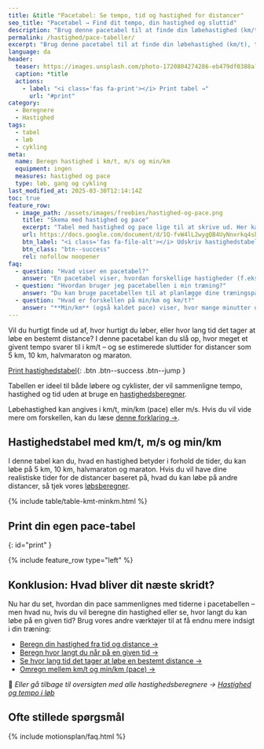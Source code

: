 ```yaml
---
title: &title "Pacetabel: Se tempo, tid og hastighed for distancer"
seo_title: "Pacetabel → Find dit tempo, din hastighed og sluttid"
description: "Brug denne pacetabel til at finde din løbehastighed (km/t), tempo (min/km) og estimeret tid for distancer fra 1 km til maraton."
permalink: /hastighed/pace-tabeller/
excerpt: "Brug denne pacetabel til at finde din løbehastighed (km/t), tempo (min/km) og estimeret tid for distancer fra 1 km til maraton."
language: da
header:
  teaser: https://images.unsplash.com/photo-1720804274286-eb479df0388a?ixlib=rb-4.0.3&ixid=M3wxMjA3fDB8MHxwaG90by1wYWdlfHx8fGVufDB8fHx8fA%3D%3D&auto=format&fit=crop&h=300&w=400&q=10
  caption: *title
  actions:
    - label: "<i class='fas fa-print'></i> Print tabel →"
      url: "#print"
category:
  - Beregnere
  - Hastighed
tags:
  - tabel
  - løb
  - cykling
meta:
  name: Beregn hastighed i km/t, m/s og min/km
  equipment: ingen
  measures: hastighed og pace
  type: løb, gang og cykling
last_modified_at: 2025-03-30T12:14:14Z
toc: true
feature_row:
  - image_path: /assets/images/freebies/hastighed-og-pace.png
    title: "Skema med hastighed og pace"
    excerpt: "Tabel med hastighed og pace lige til at skrive ud. Her kan du hurtigt se, hvad en hastighed i km/t eller m/s svarer til i dit pace i min/km."
    url: https://docs.google.com/document/d/1Q-fvW4lL2wygQB4UyNnxrkq4sknXczDUSF7tw8hV-do/copy?usp=sharing
    btn_label: "<i class='fas fa-file-alt'></i> Udskriv hastighedstabel"
    btn_class: "btn--success"
    rel: nofollow noopener
faq:
  - question: "Hvad viser en pacetabel?"
    answer: "En pacetabel viser, hvordan forskellige hastigheder (f.eks. i km/t eller min/km) svarer til forventede sluttider på distancer som 5 km, 10 km, halvmaraton og maraton. Det er en nem måde at finde ud af, hvilket tempo du skal løbe i for at nå en bestemt tid."
  - question: "Hvordan bruger jeg pacetabellen i min træning?"
    answer: "Du kan bruge pacetabellen til at planlægge dine træningspas. Hvis du fx har et mål om at løbe 10 km på under 50 minutter, kan du slå op, hvilket tempo det svarer til – og træne efter det. Det samme gælder for lange, langsomme ture eller intervaller."
  - question: "Hvad er forskellen på min/km og km/t?"
    answer: "**Min/km** (også kaldet pace) viser, hvor mange minutter du bruger pr. kilometer – det er det mest brugte blandt løbere. **Km/t** angiver, hvor mange kilometer du løber i timen og bruges oftest blandt cyklister og på løbebånd."
---
```


Vil du hurtigt finde ud af, hvor hurtigt du løber, eller hvor lang tid det tager at løbe en bestemt distance? I denne pacetabel kan du slå op, hvor meget et givent tempo svarer til i km/t – og se estimerede sluttider for distancer som 5 km, 10 km, halvmaraton og maraton.

[Print hastighedstabel](#print){: .btn .btn--success .btn--jump }

Tabellen er ideel til både løbere og cyklister, der vil sammenligne tempo, hastighed og tid uden at bruge en [hastighedsberegner](/hastighed/).

Løbehastighed kan angives i km/t, min/km (pace) eller m/s. Hvis du vil vide mere om forskellen, kan du læse [denne forklaring →](/hastighed/).

## Hastighedstabel med km/t, m/s og min/km

I denne tabel kan du, hvad en hastighed betyder i forhold de tider, du kan løbe på 5 km, 10 km, halvmaraton og maraton. Hvis du vil have dine realistiske tider for de distancer baseret på, hvad du kan løbe på andre distancer, så tjek vores [løbsberegner](/loebesiden-jack-daniels-loebeberegner/).

{% include table/table-kmt-minkm.html %}

## Print din egen pace-tabel
{: id="print" }

{% include feature_row type="left" %}

## Konklusion: Hvad bliver dit næste skridt?

Nu har du set, hvordan din pace sammenlignes med tiderne i pacetabellen – men hvad nu, hvis du vil beregne din hastighed eller se, hvor langt du kan løbe på en given tid? Brug vores andre værktøjer til at få endnu mere indsigt i din træning:

- [Beregn din hastighed fra tid og distance →](/hastighed/beregn-fart/)
- [Beregn hvor langt du når på en given tid →](/hastighed/beregn-distance/)
- [Se hvor lang tid det tager at løbe en bestemt distance →](/hastighed/beregn-tid/)
- [Omregn mellem km/t og min/km (pace) →](/hastighed/omregner-tempo-fart/)

📌 *Eller gå tilbage til oversigten med alle hastighedsberegnere → [Hastighed og tempo i løb](/hastighed/)*

## Ofte stillede spørgsmål

{% include motionsplan/faq.html %}
